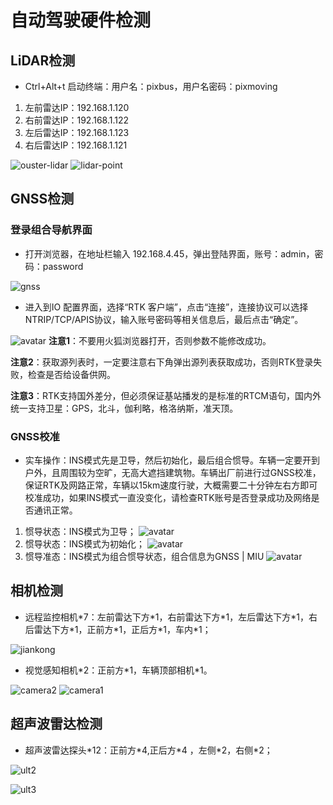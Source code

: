 # 自动驾驶硬件检测
## LiDAR检测
- Ctrl+Alt+t 启动终端：用户名：pixbus，用户名密码：pixmoving
1. 左前雷达IP：192.168.1.120
2. 右前雷达IP：192.168.1.122
3. 左后雷达IP：192.168.1.123
4. 右后雷达IP：192.168.1.121

![ouster-lidar](./image/ouster-lidar.png)
![lidar-point](./image/lidar-point.png)

## GNSS检测
### 登录组合导航界面
- 打开浏览器，在地址栏输入 192.168.4.45，弹出登陆界面，账号：admin，密码：password

![gnss](./image/gnss1.png)
- 进入到IO 配置界面，选择“RTK 客户端”，点击“连接”，连接协议可以选择 NTRIP/TCP/APIS协议，输入账号密码等相关信息后，最后点击“确定”。

![avatar](./image/gnss_picture/Snipaste_2023-04-21_17-15-11.png)
**注意1**：不要用火狐浏览器打开，否则参数不能修改成功。

**注意2**：获取源列表时，一定要注意右下角弹出源列表获取成功，否则RTK登录失败，检查是否给设备供网。

**注意3**：RTK支持国外差分，但必须保证基站播发的是标准的RTCM语句，国内外统一支持卫星：GPS，北斗，伽利略，格洛纳斯，准天顶。

### GNSS校准
- 实车操作：INS模式先是卫导，然后初始化，最后组合惯导。车辆一定要开到户外，且周围较为空旷，无高大遮挡建筑物。车辆出厂前进行过GNSS校准，保证RTK及网路正常，车辆以15km速度行驶，大概需要二十分钟左右方即可校准成功，如果INS模式一直没变化，请检查RTK账号是否登录成功及网络是否通讯正常。
1. 惯导状态：INS模式为卫导；
    ![avatar](./image/gnss_picture/Snipaste_2023-04-21_17-36-06.png)
2. 惯导状态：INS模式为初始化；
    ![avatar](./image/gnss_picture/Snipaste_2023-04-21_17-36-52.png)
3. 惯导准态：INS模式为组合惯导状态，组合信息为GNSS | MIU
    ![avatar](./image/gnss_picture/Snipaste_2023-04-21_17-37-29.png)

## 相机检测
- 远程监控相机\*7：左前雷达下方\*1，右前雷达下方\*1，左后雷达下方\*1，右后雷达下方\*1，正前方\*1，正后方\*1，车内\*1；

![jiankong](./image/jiankong.png)
- 视觉感知相机\*2：正前方\*1，车辆顶部相机\*1。

![camera2](./image/camera2.png)
![camera1](./image/camera1.png)

## 超声波雷达检测
- 超声波雷达探头\*12：正前方\*4,正后方\*4 ，左侧\*2，右侧\*2；

![ult2](./image/ult2.png)

![ult3](./image/ult3.png)







